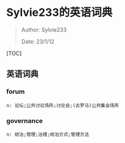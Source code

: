 # Sylvie233的英语词典

> Author: Sylvie233
>
> Date: 23/1/12
>

[TOC]

## 英语词典

### forum

```
n: 论坛;公共讨论场所;讨论会;(古罗马)公共集会场所
```



### governance

```
n: 统治;管理;治理;统治方式;管理方法
```

